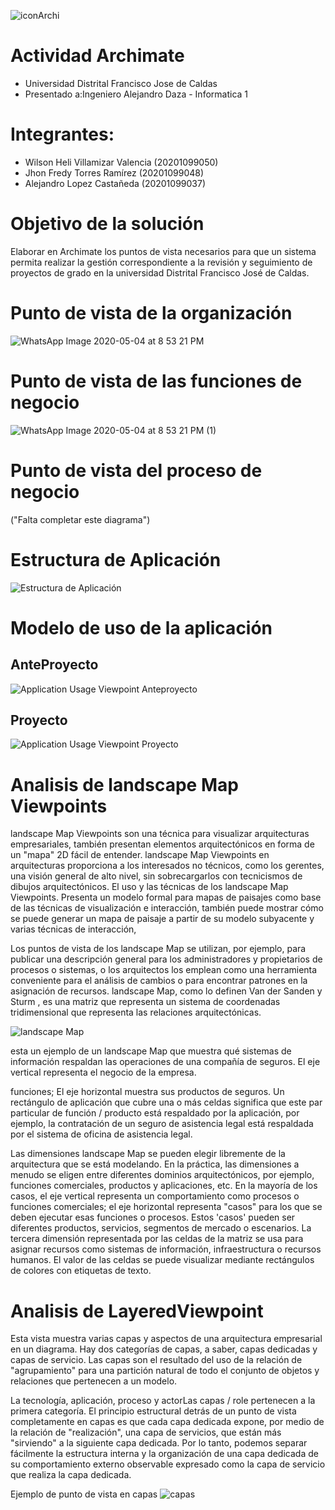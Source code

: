 ![iconArchi](https://user-images.githubusercontent.com/15526824/83423805-1dc33680-a3f1-11ea-9d41-fb7886c36d14.jpeg)

# Actividad Archimate 

- Universidad Distrital Francisco Jose de Caldas
- Presentado a:Ingeniero Alejandro Daza - Informatica 1

# Integrantes:
 - Wilson Heli Villamizar Valencia (20201099050)
 - Jhon Fredy Torres Ramírez (20201099048)
 - Alejandro Lopez Castañeda (20201099037)

# Objetivo de la solución
Elaborar en Archimate los puntos de vista necesarios para que un sistema permita realizar la gestión correspondiente a la revisión y seguimiento de proyectos de grado en la universidad Distrital Francisco José de Caldas.

# Punto de vista de la organización
![WhatsApp Image 2020-05-04 at 8 53 21 PM](https://user-images.githubusercontent.com/28465837/81029280-ed1bcb80-8e49-11ea-98db-33011df1f406.jpeg)
# Punto de vista de las funciones de negocio
![WhatsApp Image 2020-05-04 at 8 53 21 PM (1)](https://user-images.githubusercontent.com/28465837/81029328-0fade480-8e4a-11ea-8828-ebab305c50c0.jpeg)
# Punto de vista del proceso de negocio
("Falta completar este diagrama")
# Estructura de Aplicación
![Estructura de Aplicación](https://user-images.githubusercontent.com/42079368/82276677-87503900-994b-11ea-9aca-899b3910b6f9.jpg)
# Modelo de uso de la aplicación
## AnteProyecto
![Application Usage Viewpoint Anteproyecto](https://user-images.githubusercontent.com/15526824/83442413-bff11780-a40d-11ea-8553-8d37696f3750.jpg)
## Proyecto
![Application Usage Viewpoint Proyecto](https://user-images.githubusercontent.com/15526824/83442392-b8ca0980-a40d-11ea-8f0c-06c0c22006c0.jpg)
# Analisis de  landscape Map Viewpoints 

landscape Map Viewpoints son una técnica para visualizar arquitecturas empresariales, también presentan elementos arquitectónicos en forma de un "mapa" 2D fácil de entender. 
landscape Map Viewpoints en arquitecturas proporciona a los interesados no técnicos, como los gerentes, una visión general de alto nivel, sin sobrecargarlos con tecnicismos de dibujos arquitectónicos.
El uso y las técnicas de los landscape Map Viewpoints. Presenta un modelo formal para mapas de paisajes como base de las técnicas de visualización e interacción, también puede mostrar cómo se puede generar un mapa de paisaje a partir de su modelo subyacente y varias técnicas de interacción, 

Los puntos de vista de los landscape Map se utilizan, por ejemplo, para publicar una descripción general para los administradores y propietarios de procesos o sistemas, o los arquitectos los emplean como una herramienta conveniente para el análisis de cambios o para encontrar patrones en la asignación de recursos. landscape Map, como lo definen Van der Sanden y Sturm , es una matriz que representa un sistema de coordenadas tridimensional que representa las relaciones arquitectónicas. 

![landscape Map ](https://user-images.githubusercontent.com/28465837/83329251-0ac43100-a24e-11ea-883d-54d4f9eb4e39.png)

esta un ejemplo de un landscape Map que muestra qué sistemas de información respaldan las operaciones de una compañía de seguros. El eje vertical representa el negocio de la empresa.

funciones; El eje horizontal muestra sus productos de seguros. Un rectángulo de aplicación que cubre una o más celdas significa que este par particular de función / producto está respaldado por la aplicación, por ejemplo, la contratación de un seguro de asistencia legal está respaldada por el sistema de oficina de asistencia legal.

Las dimensiones landscape Map se pueden elegir libremente de la arquitectura que se está modelando. En la práctica, las dimensiones a menudo se eligen entre diferentes dominios arquitectónicos, por ejemplo, funciones comerciales, productos y aplicaciones, etc. En la mayoría de los casos, el eje vertical representa un comportamiento como procesos o funciones comerciales; el eje horizontal representa "casos" para los que se deben ejecutar esas funciones o procesos. Estos 'casos' pueden ser diferentes productos, servicios, segmentos de mercado o escenarios. La tercera dimensión representada por las celdas de la matriz se usa para asignar recursos como sistemas de información, infraestructura o recursos humanos. El valor de las celdas se puede visualizar mediante rectángulos de colores con etiquetas de texto.
 
 
# Analisis de LayeredViewpoint


Esta vista muestra varias capas y aspectos de una arquitectura empresarial en un diagrama. Hay dos categorías de capas, a saber, capas dedicadas y capas de servicio. Las capas son el resultado del uso de la relación de "agrupamiento" para una partición natural de todo el conjunto de objetos y relaciones que pertenecen a un modelo.


La tecnología, aplicación, proceso y actorLas capas / role pertenecen a la primera categoría. El principio estructural detrás de un punto de vista completamente en capas es que cada capa dedicada expone, por medio de la relación de "realización", una capa de servicios, que están más "sirviendo" a la siguiente capa dedicada. Por lo tanto, podemos separar fácilmente la estructura interna y la organización de una capa dedicada de su comportamiento externo observable expresado como la capa de servicio que realiza la capa dedicada.


Ejemplo de punto de vista en capas
![capas](https://user-images.githubusercontent.com/28465837/83329891-88d60700-a251-11ea-8f14-c55f7b920dc8.png)


